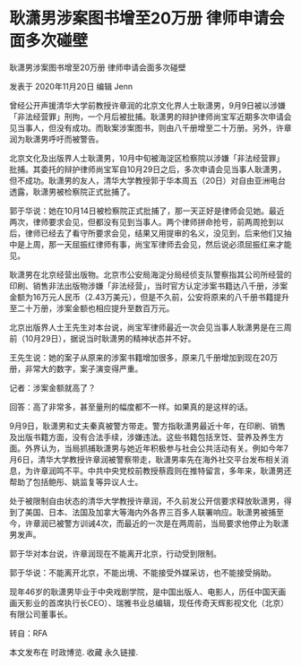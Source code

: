 # 耿潇男涉案图书增至20万册 律师申请会面多次碰壁

耿潇男涉案图书增至20万册 律师申请会面多次碰壁

发表于 2020年11月20日 编辑 Jenn

曾经公开声援清华大学前教授许章润的北京文化界人士耿潇男，9月9日被以涉嫌「非法经营罪」刑拘，一个月后被批捕。耿潇男的辩护律师尚宝军近期多次申请会见当事人，但没有成功。而耿案涉案图书，则由八千册增至二十万册。另外，许章润为耿潇男呼吁而被警告。

北京文化及出版界人士耿潇男，10月中旬被海淀区检察院以涉嫌「非法经营罪」批捕。其委托的辩护律师尚宝军自10月29日之后，多次申请会见当事人耿潇男，但不成功。耿潇男的友人，清华大学教授郭于华本周五（20日）对自由亚洲电台透露，耿潇男被检察院正式批捕了。

郭于华说：她在10月14日被检察院正式批捕了，那一天正好是律师会见她。最近两次，律师要求会见，但都没有见到当事人。两个律师拼命抢号，前两周抢到以后，律师已经去了看守所要求会见，结果又用提审的名义，没见到，后来他们又抽中是上周，那一天屈振红律师有事，尚宝军律师去会见，然后说必须屈振红来才能见。

耿潇男在北京经营出版物。北京市公安局海淀分局经侦支队警察指其公司所经营的印刷、销售非法出版物涉嫌「非法经营」，当时官方认定涉案书籍达八千册，涉案金额为16万元人民币（2.43万美元），但是不久前，公安将原来的八千册书籍提升至二十万册，涉案金额也相应提升至数百万元。

北京出版界人士王先生对本台说，尚宝军律师最近一次会见当事人耿潇男是在三周前（10月29日），据说当时耿潇男的精神状态并不好。

王先生说：她的案子从原来的涉案书籍增加很多，原来几千册增加到现在20万册，非常大的数字，案子演变得严重。

记者：涉案金额就高了？

回答：高了非常多，甚至量刑的幅度都不一样。如果真的是这样的话。

9月9日，耿潇男和丈夫秦真被警方带走。警方指耿潇男最近十年，在印刷、销售及出版书籍方面，没有合法手续，涉嫌违法。这些书籍包括烹饪、营养及养生方面。外界认为，当局抓捕耿潇男与她近年积极参与社会公共活动有关。例如今年7月6日，清华大学教授许章润被警察带走，耿潇男率先在海外社交平台发布相关消息，为许章润鸣不平。中共中央党校前教授蔡霞则在推特留言，多年来，耿潇男还帮助了包括鲍彤、姚监复等异议人士。

处于被限制自由状态的清华大学教授许章润，不久前发公开信要求释放耿潇男，得到了美国、日本、法国及加拿大等海内外各界三百多人联署响应。耿潇男被捕至今，许章润已被警方训诫4次，而最近的一次是在两周前，当局要求他停止为耿潇男发声。

郭于华对本台说，许章润现在不能离开北京，行动受到限制。

郭于华说：不能离开北京，不能出境、不能接受外媒采访，也不能接受捐助。

现年46岁的耿潇男毕业于中央戏剧学院，是中国出版人、电影人，历任中国天画画天影业的首席执行长CEO）、瑞雅书业总编辑，现任传奇天辉影视文化（北京）有限公司董事长。

转自：RFA

本文发布在 时政博览. 收藏 永久链接.